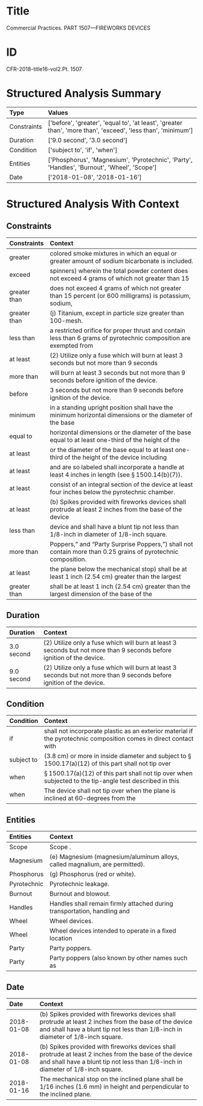 # Title

 Commercial Practices. PART 1507—FIREWORKS DEVICES


# ID

 CFR-2018-title16-vol2.Pt. 1507


# Structured Analysis Summary

| Type        | Values                                                                                                       |
|:------------|:-------------------------------------------------------------------------------------------------------------|
| Constraints | ['before', 'greater', 'equal to', 'at least', 'greater than', 'more than', 'exceed', 'less than', 'minimum'] |
| Duration    | ['9.0 second', '3.0 second']                                                                                 |
| Condition   | ['subject to', 'if', 'when']                                                                                 |
| Entities    | ['Phosphorus', 'Magnesium', 'Pyrotechnic', 'Party', 'Handles', 'Burnout', 'Wheel', 'Scope']                  |
| Date        | ['2018-01-08', '2018-01-16']                                                                                 |


# Structured Analysis With Context

 


## Constraints

| Constraints   | Context                                                                                                                         |
|:--------------|:--------------------------------------------------------------------------------------------------------------------------------|
| greater       | colored smoke mixtures in which an equal or greater  amount of sodium bicarbonate is included.                                  |
| exceed        | spinners) wherein the total powder content does not exceed 4 grams of which not greater than 15                                 |
| greater than  | does not exceed 4 grams of which not greater than 15 percent (or 600 milligrams) is potassium, sodium,                          |
| greater than  | (j) Titanium, except in particle size  greater than  100-mesh.                                                                  |
| less than     | a restricted orifice for proper thrust and contain less than 6 grams of pyrotechnic composition are exempted from               |
| at least      | (2) Utilize only a fuse which will burn  at least 3 seconds but not more than 9 seconds                                         |
| more than     | will burn at least 3 seconds but not more than  9 seconds before ignition of the device.                                        |
| before        | 3 seconds but not more than 9 seconds before  ignition of the device.                                                           |
| minimum       | in a standing upright position shall have the minimum horizontal dimensions or the diameter of the base                         |
| equal to      | horizontal dimensions or the diameter of the base equal to at least one-third of the height of the                              |
| at least      | or the diameter of the base equal to at least one-third of the height of the device including                                   |
| at least      | and are so labeled shall incorporate a handle at least  4 inches in length (see &#167;&#8201;1500.14(b)(7)).                    |
| at least      | consist of an integral section of the device at least  four inches below the pyrotechnic chamber.                               |
| at least      | (b) Spikes provided with fireworks devices shall protrude  at least 2 inches from the base of the device                        |
| less than     | device and shall have a blunt tip not less than  1/8-inch in diameter of 1/8-inch square.                                       |
| more than     | Poppers,&#8221; and &#8220;Party Surprise Poppers,&#8221;) shall not contain more than  0.25 grains of pyrotechnic composition. |
| at least      | the plane below the mechanical stop) shall be at least 1 inch (2.54 cm) greater than the largest                                |
| greater than  | shall be at least 1 inch (2.54 cm) greater than the largest dimension of the base of the                                        |


## Duration

| Duration   | Context                                                                                                               |
|:-----------|:----------------------------------------------------------------------------------------------------------------------|
| 3.0 second | (2) Utilize only a fuse which will burn at least 3 seconds but not more than 9 seconds before ignition of the device. |
| 9.0 second | (2) Utilize only a fuse which will burn at least 3 seconds but not more than 9 seconds before ignition of the device. |


## Condition

| Condition   | Context                                                                                                            |
|:------------|:-------------------------------------------------------------------------------------------------------------------|
| if          | shall not incorporate plastic as an exterior material if the pyrotechnic composition comes in direct contact with  |
| subject to  | (3.8 cm) or more in inside diameter and subject to &#167;&#8201;1500.17(a)(12) of this part shall not tip over     |
| when        | &#167;&#8201;1500.17(a)(12) of this part shall not tip over when subjected to the tip-angle test described in this |
| when        | The device shall not tip over  when the plane is inclined at 60-degrees from the                                   |


## Entities

| Entities    | Context                                                                       |
|:------------|:------------------------------------------------------------------------------|
| Scope       | Scope .                                                                       |
| Magnesium   | (e)  Magnesium  (magnesium/aluminum alloys, called magnalium, are permitted). |
| Phosphorus  | (g)  Phosphorus  (red or white).                                              |
| Pyrotechnic | Pyrotechnic  leakage.                                                         |
| Burnout     | Burnout  and blowout.                                                         |
| Handles     | Handles shall remain firmly attached during transportation, handling and      |
| Wheel       | Wheel  devices.                                                               |
| Wheel       | Wheel devices intended to operate in a fixed location                         |
| Party       | Party  poppers.                                                               |
| Party       | Party poppers (also known by other names such as                              |


## Date

| Date       | Context                                                                                                                                                                                   |
|:-----------|:------------------------------------------------------------------------------------------------------------------------------------------------------------------------------------------|
| 2018-01-08 | (b) Spikes provided with fireworks devices shall protrude at least 2 inches from the base of the device and shall have a blunt tip not less than 1/8-inch in diameter of 1/8-inch square. |
| 2018-01-08 | (b) Spikes provided with fireworks devices shall protrude at least 2 inches from the base of the device and shall have a blunt tip not less than 1/8-inch in diameter of 1/8-inch square. |
| 2018-01-16 | The mechanical stop on the inclined plane shall be 1/16 inches (1.6 mm) in height and perpendicular to the inclined plane.                                                                |



